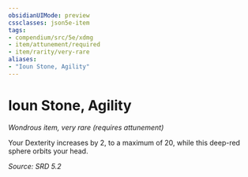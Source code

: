 ```yaml
---
obsidianUIMode: preview
cssclasses: json5e-item
tags:
- compendium/src/5e/xdmg
- item/attunement/required
- item/rarity/very-rare
aliases: 
- "Ioun Stone, Agility"
---
```

# Ioun Stone, Agility
*Wondrous item, very rare (requires attunement)*  


Your Dexterity increases by 2, to a maximum of 20, while this deep-red sphere orbits your head.

*Source: SRD 5.2*